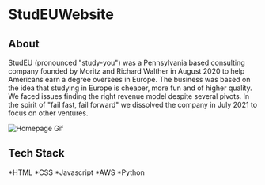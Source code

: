 # StudEUWebsite
## About
StudEU (pronounced "study-you") was a Pennsylvania based consulting company founded by Moritz and Richard Walther in August 2020 to help Americans earn a degree oversees in Europe. The business was based on the idea that studying in Europe is cheaper, more fun and of higher quality. We faced issues finding the right revenue model despite several pivots. In the spirit of "fail fast, fail forward" we dissolved the company in July 2021 to focus on other ventures. 

![ Homepage Gif](StudEU-Portfolio.gif)

## Tech Stack
*HTML
*CSS
*Javascript
*AWS
*Python
